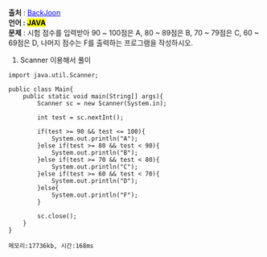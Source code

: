 **출처** : <a href="https://www.acmicpc.net/problem/9498" style="color: blue; text-decoration: underline;">BackJoon</a><br>
**언어 : <mark>JAVA**</mark><br>
**문제** : 시험 점수를 입력받아 90 ~ 100점은 A, 80 ~ 89점은 B, 70 ~ 79점은 C, 60 ~ 69점은 D, 나머지 점수는 F를 출력하는 프로그램을 작성하시오.<br>



1. Scanner 이용해서 풀이
```
import java.util.Scanner;

public class Main{
    public static void main(String[] args){
        Scanner sc = new Scanner(System.in);
        
        int test = sc.nextInt();
        
        if(test >= 90 && test <= 100){
            System.out.println("A");
        }else if(test >= 80 && test < 90){
            System.out.println("B");
        }else if(test >= 70 && test < 80){
            System.out.println("C");
        }else if(test >= 60 && test < 70){
            System.out.println("D");
        }else{
            System.out.println("F");
        }
        
        sc.close();
    }
}

메모리:17736kb, 시간:168ms
```
